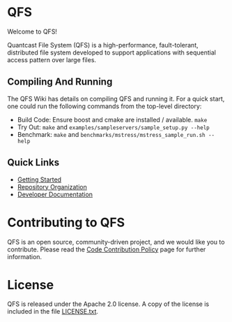 QFS
===

Welcome to QFS!

Quantcast File System (QFS) is a high-performance, fault-tolerant, distributed file system developed to support applications with sequential access pattern over large files.


Compiling And Running
---------------------

The QFS Wiki has details on compiling QFS and running it. For a quick start, one could run the following commands from the top-level directory:

* Build Code:
  Ensure boost and cmake are installed / available.
  `make`
* Try Out:
  `make` and `examples/sampleservers/sample_setup.py --help`
* Benchmark:
  `make` and `benchmarks/mstress/mstress_sample_run.sh --help`

Quick Links
-----------

* [Getting Started](http://github.com/quantcast/qfs/wiki)
* [Repository Organization](https://github.com/quantcast/qfs/wiki/Repository-Organization)
* [Developer Documentation](https://github.com/quantcast/qfs/wiki/Developer-Documentation)

Contributing to QFS
===================

QFS is an open source, community-driven project, and we would like you to contribute. Please read the [Code Contribution Policy]() page for further information.

License
=======

QFS is released under the Apache 2.0 license. A copy of the license is included in the file [LICENSE.txt](https://github.com/quantcast/qfs/blob/master/LICENSE.txt).

